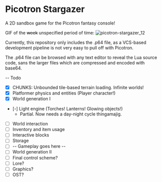 Picotron Stargazer
==================

A 2D sandbox game for the Picotron fantasy console!

GIF of the ~~week~~ unspecified period of time:
![picotron-stargazer_12](https://github.com/user-attachments/assets/53380fa9-93fc-44fa-9096-8880e2c6079a)


Currently, this repository only includes the .p64 file, as a VCS-based development pipeline is not very easy to pull off with Picotron.

The .p64 file can be browsed with any text editor to reveal the Lua source code, sans the larger files which are compressed and encoded with base64. 

-- Todo
- [x] CHUNKS: Unbounded tile-based terrain loading. Infinite worlds!
- [x] Platformer physics and entities (Player character!)
- [x] World generation I
- [-] Light engine (Torches! Lanterns! Glowing objects!)
  - Partial. Now needs a day-night cycle thingamajig.
- [ ] World interaction
- [ ] Inventory and item usage
- [ ] Interactive blocks
- [ ] Storage
- [ ] -- Gameplay goes here --
- [ ] World generation II
- [ ] Final control scheme?
- [ ] Lore?
- [ ] Graphics?
- [ ] OST?
